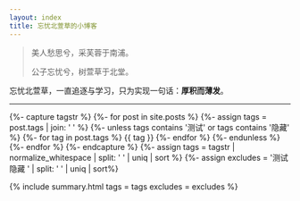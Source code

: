 ```yaml
---
layout: index
title: 忘忧北萱草的小博客
---
```


> 美人愁思兮，采芙蓉于南浦。
>
> 公子忘忧兮，树萱草于北堂。

<a href="https://github.com/Wybxc/wybxc.github.io" target="_blank" style="text-decoration: none">忘忧北萱草</a>，一直追逐与学习，只为实现一句话：**厚积而薄发**。

---

{%- capture tagstr %}
  {%- for post in site.posts %}
    {%- assign tags = post.tags | join: ' ' %}
    {%- unless tags contains '测试' or tags contains '隐藏' %}
      {%- for tag in post.tags %}
        {{ tag }}
      {%- endfor %}
    {%- endunless %}
  {%- endfor %}
{%- endcapture %}
{%- assign tags = tagstr | normalize_whitespace | split: ' ' | uniq | sort %}
{%- assign excludes = '测试 隐藏 ' | split: ' ' | uniq | sort%}

{% include summary.html tags = tags excludes = excludes %}

